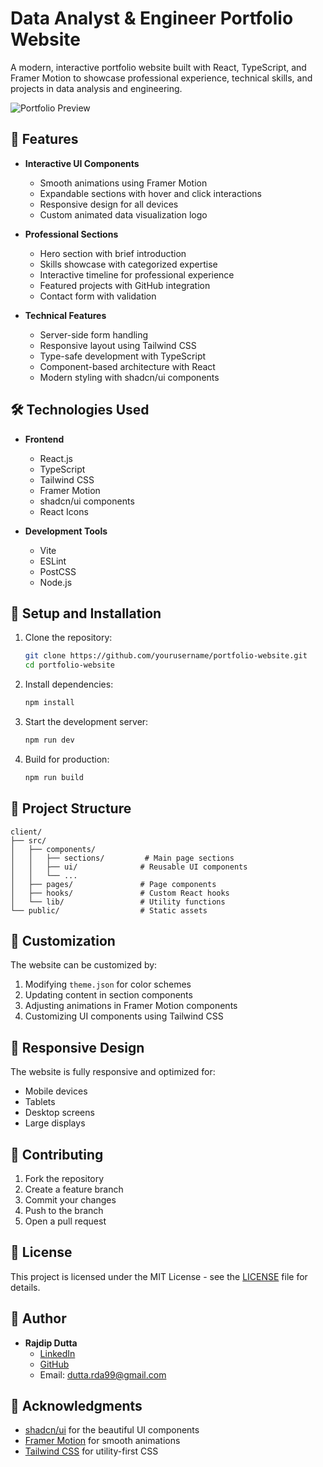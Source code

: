 # Data Analyst & Engineer Portfolio Website

A modern, interactive portfolio website built with React, TypeScript, and Framer Motion to showcase professional experience, technical skills, and projects in data analysis and engineering.

![Portfolio Preview](preview.png)

## 🚀 Features

- **Interactive UI Components**
  - Smooth animations using Framer Motion
  - Expandable sections with hover and click interactions
  - Responsive design for all devices
  - Custom animated data visualization logo

- **Professional Sections**
  - Hero section with brief introduction
  - Skills showcase with categorized expertise
  - Interactive timeline for professional experience
  - Featured projects with GitHub integration
  - Contact form with validation

- **Technical Features**
  - Server-side form handling
  - Responsive layout using Tailwind CSS
  - Type-safe development with TypeScript
  - Component-based architecture with React
  - Modern styling with shadcn/ui components

## 🛠️ Technologies Used

- **Frontend**
  - React.js
  - TypeScript
  - Tailwind CSS
  - Framer Motion
  - shadcn/ui components
  - React Icons

- **Development Tools**
  - Vite
  - ESLint
  - PostCSS
  - Node.js

## 🔧 Setup and Installation

1. Clone the repository:
   ```bash
   git clone https://github.com/yourusername/portfolio-website.git
   cd portfolio-website
   ```

2. Install dependencies:
   ```bash
   npm install
   ```

3. Start the development server:
   ```bash
   npm run dev
   ```

4. Build for production:
   ```bash
   npm run build
   ```

## 📁 Project Structure

```
client/
├── src/
│   ├── components/
│   │   ├── sections/         # Main page sections
│   │   ├── ui/              # Reusable UI components
│   │   └── ...
│   ├── pages/               # Page components
│   ├── hooks/               # Custom React hooks
│   └── lib/                 # Utility functions
└── public/                  # Static assets
```

## 🎨 Customization

The website can be customized by:
1. Modifying `theme.json` for color schemes
2. Updating content in section components
3. Adjusting animations in Framer Motion components
4. Customizing UI components using Tailwind CSS

## 📱 Responsive Design

The website is fully responsive and optimized for:
- Mobile devices
- Tablets
- Desktop screens
- Large displays

## 🤝 Contributing

1. Fork the repository
2. Create a feature branch
3. Commit your changes
4. Push to the branch
5. Open a pull request

## 📄 License

This project is licensed under the MIT License - see the [LICENSE](LICENSE) file for details.

## 👤 Author

- **Rajdip Dutta**
  - [LinkedIn](https://www.linkedin.com/in/rajdip-dutta-data-analyst/)
  - [GitHub](https://github.com/Rda99)
  - Email: dutta.rda99@gmail.com

## 🙏 Acknowledgments

- [shadcn/ui](https://ui.shadcn.com/) for the beautiful UI components
- [Framer Motion](https://www.framer.com/motion/) for smooth animations
- [Tailwind CSS](https://tailwindcss.com/) for utility-first CSS
